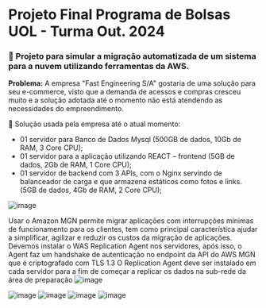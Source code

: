 # Projeto Final Programa de Bolsas UOL - Turma Out. 2024

### 📄 Projeto para simular a migração automatizada de um sistema para a nuvem utilizando ferramentas da AWS.

**Problema:** A empresa "Fast Engineering S/A" gostaria de uma solução para seu e-commerce, visto que a demanda de acessos e compras cresceu muito e a solução adotada até o momento não está atendendo as necessidades do empreendimento.

📌 Solução usada pela empresa até o atual momento:

- 01 servidor para Banco de Dados Mysql (500GB de dados, 10Gb de RAM, 3 Core CPU);
- 01 servidor para a aplicação utilizando REACT – frontend (5GB de dados, 2Gb de RAM, 1 Core CPU);
- 01 servidor de backend com 3 APIs, com o Nginx servindo de balanceador de carga e que armazena estáticos como fotos e links. (5GB de dados, 4Gb de RAM, 2 Core CPU); 

![image](https://github.com/user-attachments/assets/154f6483-7375-41b6-8529-3f714ce6ce26)


Usar o Amazon MGN permite migrar aplicações com interrupções mínimas de funcionamento para os clientes, tem como principal característica ajudar a simplificar, agilizar e reduzir os custos da migração de aplicações. Devemos instalar o WAS Replication Agent nos servidores, após isso, o Agent faz um handshake de autenticação no endpoint da API do AWS MGN que é criptografado com TLS 1.3
O Replication Agent deve ser instalado em cada servidor para a fim de começar a replicar os dados na sub-rede da área de preparação
![image](https://github.com/user-attachments/assets/f0435d05-7063-4569-bdd7-0cbb6b9c3180)

![image](https://github.com/user-attachments/assets/3d028d8a-a568-4a0f-941d-83ba2e370fe7)
![image](https://github.com/user-attachments/assets/2b43e288-ec29-406b-a3a7-cf5093f5fca8)
![image](https://github.com/user-attachments/assets/ed263a27-1508-4161-a0e6-300d3c0bdd94)
![image](https://github.com/user-attachments/assets/11254f46-a8f2-4c96-aa19-4defbfede3e5)




